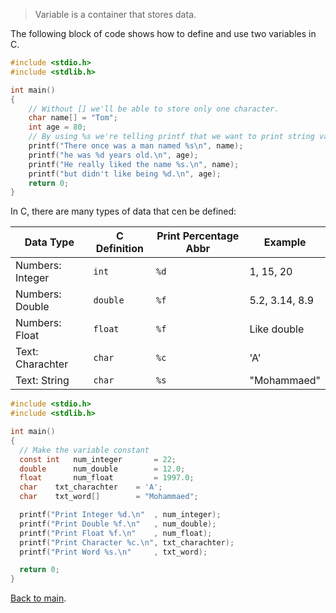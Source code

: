 > Variable is a container that stores data.

The following block of code shows how to define and use two variables in C.

```c
#include <stdio.h>
#include <stdlib.h>

int main()
{
    // Without [] we'll be able to store only one character.
    char name[] = "Tom";
    int age = 80;
    // By using %s we're telling printf that we want to print string variable
    printf("There once was a man named %s\n", name);
    printf("he was %d years old.\n", age);
    printf("He really liked the name %s.\n", name);
    printf("but didn't like being %d.\n", age);
    return 0;
}
```

In C, there are many types of data that cen be defined:

| Data Type        | C Definition | Print Percentage Abbr | Example        |
| ---------------- | ------------ | --------------------- | -------------- |
| Numbers: Integer | `int`        | `%d`                  | 1, 15, 20      |
| Numbers: Double  | `double`     | `%f`                  | 5.2, 3.14, 8.9 |
| Numbers: Float   | `float`      | `%f`                  | Like double    |
| Text: Charachter | `char`       | `%c`                  | 'A'            |
| Text: String     | `char`       | `%s`                  | "Mohammaed"    |

```c
#include <stdio.h>
#include <stdlib.h>

int main()
{
  // Make the variable constant
  const int   num_integer       = 22;
  double      num_double        = 12.0;
  float       num_float         = 1997.0;
  char    txt_charachter    = 'A';
  char    txt_word[]        = "Mohammaed";

  printf("Print Integer %d.\n"  , num_integer);
  printf("Print Double %f.\n"   , num_double);
  printf("Print Float %f.\n"    , num_float);
  printf("Print Character %c.\n", txt_charachter);
  printf("Print Word %s.\n"     , txt_word);

  return 0;
}
```
[Back to main](https://github.com/mhmdkrmabd/C-For-Beginners/).
